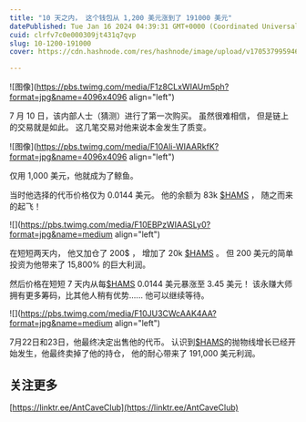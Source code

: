 ```yaml
---
title: "10 天之内， 这个钱包从 1,200 美元涨到了 191000 美元"
datePublished: Tue Jan 16 2024 04:39:31 GMT+0000 (Coordinated Universal Time)
cuid: clrfv7c0e000309jt431q7qvp
slug: 10-1200-191000
cover: https://cdn.hashnode.com/res/hashnode/image/upload/v1705379959466/0ef54520-62db-4204-aea6-b1313f2b6500.jpeg

---
```


![图像](https://pbs.twimg.com/media/F1z8CLxWIAUm5ph?format=jpg&name=4096x4096 align="left")

7 月 10 日，该内部人士（猜测）进行了第一次购买。 虽然很难相信， 但是链上的交易就是如此。 这几笔交易对他来说本金发生了质变。

![图像](https://pbs.twimg.com/media/F10Ali-WIAARkfK?format=jpg&name=4096x4096 align="left")

仅用 1,000 美元，他就成为了鲸鱼。

当时他选择的代币价格仅为 0.0144 美元。 他的余额为 83k [$HAMS](https://twitter.com/search?q=%24HAMS&src=cashtag_click) ， 随之而来的起飞！

![](https://pbs.twimg.com/media/F10EBPzWIAASLy0?format=jpg&name=medium align="left")

在短短两天内， 他又加仓了 200$ ， 增加了 20k [$HAMS](https://twitter.com/search?q=%24HAMS&src=cashtag_click) 。 但 200 美元的简单投资为他带来了 15,800% 的巨大利润。

然后价格在短短 7 天内从每[$HAMS](https://twitter.com/search?q=%24HAMS&src=cashtag_click) 0.0144 美元暴涨至 3.45 美元！ 该永赚大师拥有更多筹码，比其他人稍有优势...... 他可以继续等待。

![](https://pbs.twimg.com/media/F10JU3CWcAAK4AA?format=jpg&name=medium align="left")

7月22日和23日，他最终决定出售他的代币。 认识到[$HAMS](https://twitter.com/search?q=%24HAMS&src=cashtag_click)的抛物线增长已经开始发生，他最终卖掉了他的持仓， 他的耐心带来了 191,000 美元利润。

## 关注更多  
  
[https://linktr.ee/AntCaveClub](https://linktr.ee/AntCaveClub)